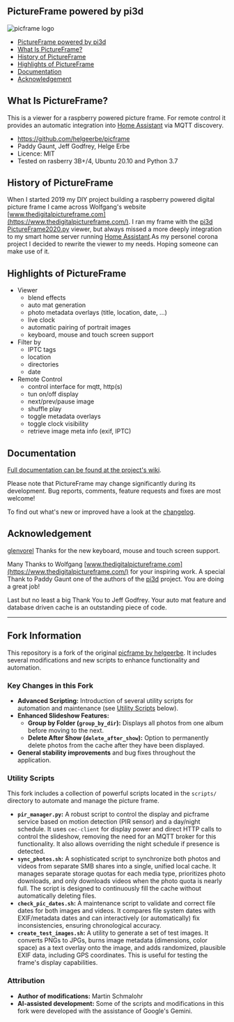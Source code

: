 ## PictureFrame powered by pi3d

![picframe logo](https://github.com/helgeerbe/picframe/wiki/images/Picframe_Logo.png)

- [PictureFrame powered by pi3d](#pictureframe-powered-by-pi3d)
- [What Is PictureFrame?](#what-is-pictureframe)
- [History of PictureFrame](#history-of-pictureframe)
- [Highlights of PictureFrame](#highlights-of-pictureframe)
- [Documentation](#documentation)
- [Acknowledgement](#acknowledgement)

## What Is PictureFrame?

This is a viewer for a raspberry powered picture frame. For remote control it provides an automatic integration into [Home Assistant](https://www.home-assistant.io/) via MQTT discovery.

- https://github.com/helgeerbe/picframe
- Paddy Gaunt, Jeff Godfrey, Helge Erbe
- Licence: MIT
- Tested on rasberry 3B+/4, Ubuntu 20.10 and Python 3.7

## History of PictureFrame

When I started 2019 my DIY project building a raspberry powered digital picture frame I came across Wolfgang's website [www.thedigitalpictureframe.com](https://www.thedigitalpictureframe.com/). I ran my frame with the [pi3d PictureFrame2020.py](https://github.com/pi3d/pi3d_demos) viewer, but always missed a more deeply integration to my smart home server running [Home Assistant](https://www.home-assistant.io/).As my personel corona project I decided to rewrite the viewer to my needs. Hoping  someone can make use of it.


## Highlights of PictureFrame

- Viewer
  - blend effects
  - auto mat generation
  - photo metadata overlays (title, location, date, ...)
  - live clock
  - automatic pairing of portrait images
  - keyboard, mouse and touch screen support
- Filter by
  - IPTC tags
  - location
  - directories
  - date
- Remote Control
  - control interface for mqtt, http(s)
  - tun on/off display
  - next/prev/pause image
  - shuffle play
  - toggle metadata overlays
  - toggle clock visibility
  - retrieve image meta info (exif, IPTC)

## Documentation

[Full documentation can be found at the project's wiki](https://github.com/helgeerbe/picframe/wiki).

Please note that PictureFrame may change significantly during its development.
Bug reports, comments, feature requests and fixes are most welcome!

To find out what's new or improved have a look at the [changelog](https://github.com/helgeerbe/picframe/wiki/Changelog).

## Acknowledgement

[glenvorel](https://github.com/glenvorel) Thanks for the new keyboard, mouse and touch screen support.

Many Thanks to Wolfgang [www.thedigitalpictureframe.com](https://www.thedigitalpictureframe.com/) for your inspiring work. 
A special Thank to Paddy Gaunt one of the authors of the [pi3d](https://github.com/pi3d/pi3d_demos) project. You are doing a great job!

Last but no least a big Thank You to Jeff Godfrey. Your auto mat feature and database driven cache is an outstanding piece of code.

---

## Fork Information

This repository is a fork of the original [picframe by helgeerbe](https://github.com/helgeerbe/picframe). It includes several modifications and new scripts to enhance functionality and automation.

### Key Changes in this Fork
*   **Advanced Scripting:** Introduction of several utility scripts for automation and maintenance (see [Utility Scripts](#utility-scripts) below).
*   **Enhanced Slideshow Features:**
    *   **Group by Folder (`group_by_dir`):** Displays all photos from one album before moving to the next.
    *   **Delete After Show (`delete_after_show`):** Option to permanently delete photos from the cache after they have been displayed.
*   **General stability improvements** and bug fixes throughout the application.

### Utility Scripts
This fork includes a collection of powerful scripts located in the `scripts/` directory to automate and manage the picture frame.

*   **`pir_manager.py`:** A robust script to control the display and picframe service based on motion detection (PIR sensor) and a day/night schedule. It uses `cec-client` for display power and direct HTTP calls to control the slideshow, removing the need for an MQTT broker for this functionality. It also allows overriding the night schedule if presence is detected.
*   **`sync_photos.sh`:** A sophisticated script to synchronize both photos and videos from separate SMB shares into a single, unified local cache. It manages separate storage quotas for each media type, prioritizes photo downloads, and only downloads videos when the photo quota is nearly full. The script is designed to continuously fill the cache without automatically deleting files.
*   **`check_pic_dates.sh`:** A maintenance script to validate and correct file dates for both images and videos. It compares file system dates with EXIF/metadata dates and can interactively (or automatically) fix inconsistencies, ensuring chronological accuracy.
*   **`create_test_images.sh`:** A utility to generate a set of test images. It converts PNGs to JPGs, burns image metadata (dimensions, color space) as a text overlay onto the image, and adds randomized, plausible EXIF data, including GPS coordinates. This is useful for testing the frame's display capabilities.

### Attribution
*   **Author of modifications:** Martin Schmalohr
*   **AI-assisted development:** Some of the scripts and modifications in this fork were developed with the assistance of Google's Gemini.
